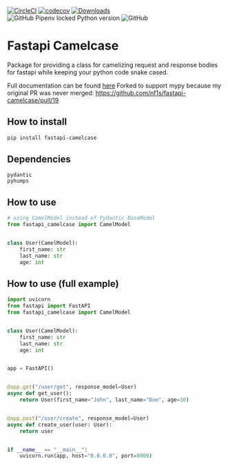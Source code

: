 [![CircleCI](https://circleci.com/gh/nf1s/fastapi-camelcase.svg?style=shield)](https://circleci.com/gh/nf1s/fastapi-camelcase) [![codecov](https://codecov.io/gh/nf1s/fastapi-camelcase/branch/master/graph/badge.svg)](https://codecov.io/gh/nf1s/fastapi-camelcase) [![Downloads](https://pepy.tech/badge/fastapi-camelcase)](https://pepy.tech/project/fastapi-camelcase) ![GitHub Pipenv locked Python version](https://img.shields.io/github/pipenv/locked/python-version/nf1s/fastapi-camelcase) ![GitHub](https://img.shields.io/github/license/nf1s/fastapi-camelcase)

# Fastapi Camelcase

Package for providing a class for camelizing request and response bodies for fastapi
while keeping your python code snake cased.

Full documentation can be found [here](https://nf1s.github.io/fastapi-camelcase/)
Forked to support mypy because my original PR was never merged: https://github.com/nf1s/fastapi-camelcase/pull/19

## How to install

```bash
pip install fastapi-camelcase
```

## Dependencies

    pydantic
    pyhumps

## How to use

```python
# using CamelModel instead of Pydantic BaseModel
from fastapi_camelcase import CamelModel


class User(CamelModel):
    first_name: str
    last_name: str
    age: int
```

## How to use (full example)

```python
import uvicorn
from fastapi import FastAPI
from fastapi_camelcase import CamelModel


class User(CamelModel):
    first_name: str
    last_name: str
    age: int


app = FastAPI()


@app.get("/user/get", response_model=User)
async def get_user():
    return User(first_name="John", last_name="Doe", age=30)


@app.post("/user/create", response_model=User)
async def create_user(user: User):
    return user


if __name__ == "__main__":
    uvicorn.run(app, host="0.0.0.0", port=8000)
```
